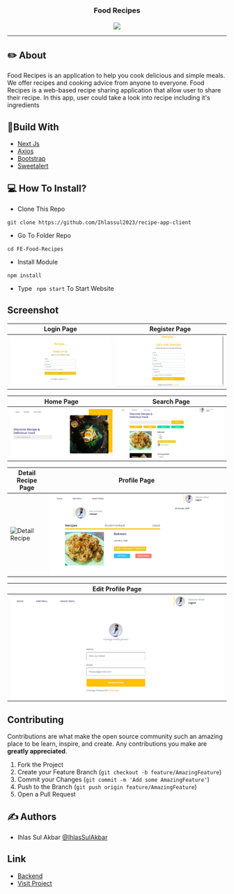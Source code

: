 <p align="center">

  <h3 align="center">Food Recipes</h3>
  <p align="center">
    <image align="center" width="100" src='./public/loading.png' />
  </p>

---

## ✏️ About

Food Recipes is an application to help you cook delicious and simple meals. We offer recipes and cooking advice from anyone to everyone. Food Recipes is a web-based recipe sharing application that allow user to share their recipe. In this app, user could take a look into recipe including it's ingredients

## 🔖Build With

- [Next Js](https://nextjs.org)
- [Axios](https://www.npmjs.com/package/axios)
- [Bootstrap](https://www.npmjs.com/package/bootstrap)
- [Sweetalert](https://www.npmjs.com/package/sweetalert)

## 💻 How To Install?

- Clone This Repo

```
git clone https://github.com/Ihlassul2023/recipe-app-client
```

- Go To Folder Repo

```
cd FE-Food-Recipes
```

- Install Module

```
npm install
```

- Type ` npm start` To Start Website

## Screenshot

| Login Page                                        | Register Page                                              |
| ------------------------------------------------- | ---------------------------------------------------------- |
| ![Login](/public/login.png?raw=true "Login Page") | ![Register](/public/register.png?raw=true "Register Page") |

| Home Page                                            | Search Page                                                          |
| ---------------------------------------------------- | -------------------------------------------------------------------- |
| ![Landing](/public/home.png?raw=true "Landing Page") | ![Search Page](/public/searchMenu.png?raw=true "Recipe Detail Page") |

| Detail Recipe Page                                                     | Profile Page                                                   |
| ---------------------------------------------------------------------- | -------------------------------------------------------------- |
| ![Detail Recipe](/public/detailMneu.png?raw=true "Detail Recipe Page") | ![Profile Page](/public/myProfile.png?raw=true "Profile Page") |

| Edit Profile Page                                                     |
| --------------------------------------------------------------------- |
| ![Edit Profile](/public/editProfile.png?raw=true "Edit Profile Page") |

## Contributing

Contributions are what make the open source community such an amazing place to be learn, inspire, and create. Any contributions you make are **greatly appreciated**.

1. Fork the Project
2. Create your Feature Branch (`git checkout -b feature/AmazingFeature`)
3. Commit your Changes (`git commit -m 'Add some AmazingFeature'`)
4. Push to the Branch (`git push origin feature/AmazingFeature`)
5. Open a Pull Request

## ✍️ Authors

- Ihlas Sul Akbar [@IhlasSulAkbar](https://github.com/Ihlassul2023)

## Link

- [Backend](https://github.com/Ihlassul2023/restApi-recipe-app)
- [Visit Project](https://recipe-app-client-phi.vercel.app/)
